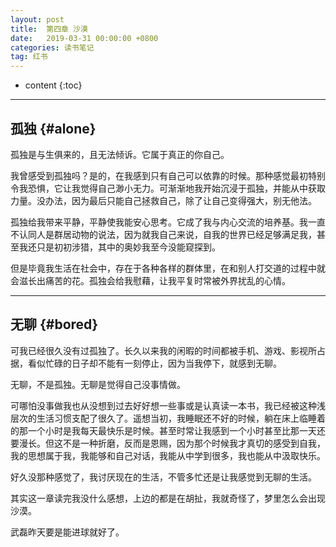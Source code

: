 ```yaml
---
layout: post
title:  第四章 沙漠
date:   2019-03-31 00:00:00 +0800
categories: 读书笔记
tag: 红书
---
```


* content
{:toc}


---

孤独			{#alone}
-------------

孤独是与生俱来的，且无法倾诉。它属于真正的你自己。

我曾感受到孤独吗？是的，在我感到只有自己可以依靠的时候。那种感觉最初特别令我恐惧，它让我觉得自己渺小无力。可渐渐地我开始沉浸于孤独，并能从中获取力量。没办法，因为最后只能自己拯救自己，除了让自己变得强大，别无他法。

孤独给我带来平静，平静使我能安心思考。它成了我与内心交流的培养基。我一直不认同人是群居动物的说法，因为就我自己来说，自我的世界已经足够满足我，甚至我还只是初初涉猎，其中的奥妙我至今没能窥探到。

但是毕竟我生活在社会中，存在于各种各样的群体里，在和别人打交道的过程中就会滋长出痛苦的花。孤独会给我慰藉，让我平复时常被外界扰乱的心情。

---

无聊			{#bored}
-------------

可我已经很久没有过孤独了。长久以来我的闲暇的时间都被手机、游戏、影视所占据，看似忙碌的日子却不能有一刻停止，因为当我停下，就感到无聊。

无聊，不是孤独。无聊是觉得自己没事情做。

可哪怕没事做我也从没想到过去好好想一些事或是认真读一本书，我已经被这种浅层次的生活习惯支配了很久了。遥想当初，我睡眠还不好的时候，躺在床上临睡着的那一个小时是我每天最快乐是时候。甚至时常让我感到一个小时甚至比那一天还要漫长。但这不是一种折磨，反而是恩赐，因为那个时候我才真切的感受到自我，我的思想属于我，我能够和自己对话，我能从中学到很多，我也能从中汲取快乐。

好久没那种感觉了，我讨厌现在的生活，不管多忙还是让我感觉到无聊的生活。


其实这一章读完我没什么感想，上边的都是在胡扯，我就奇怪了，梦里怎么会出现沙漠。

武磊昨天要是能进球就好了。
